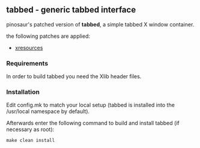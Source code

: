 ## tabbed - generic tabbed interface
pinosaur's patched version of **tabbed**, a simple tabbed X window container.

the following patches are applied:
- [xresources](https://tools.suckless.org/tabbed/patches/xresources/)

### Requirements
In order to build tabbed you need the Xlib header files.

### Installation
Edit config.mk to match your local setup (tabbed is installed into
the /usr/local namespace by default).

Afterwards enter the following command to build and install tabbed
(if necessary as root):
```
make clean install
```
